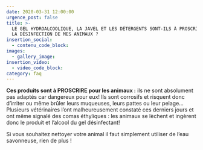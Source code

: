 ```yaml
---
date: 2020-03-31 12:00:00
urgence_post: false
title: >-
  LE GEL HYDROALCOOLIQUE, LA JAVEL ET LES DÉTERGENTS SONT-ILS À PROSCRIRE POUR
  LA DÉSINFECTION DE MES ANIMAUX ?
insertion_social:
  - contenu_code_block:
images:
  - gallery_image:
insertion_video:
  - video_code_block:
category: faq
---
```


**Ces produits sont &agrave; PROSCRIRE pour les animaux :** ils ne sont absolument pas adapt&eacute;s car dangereux pour eux\! Ils sont corrosifs et risquent donc d’irriter ou m&ecirc;me br&ucirc;ler leurs muqueuses, leurs pattes ou leur pelage… Plusieurs v&eacute;t&eacute;rinaires l’ont malheureusement constat&eacute; ces derniers jours et ont m&ecirc;me signal&eacute; des comas &eacute;thyliques : les animaux se l&egrave;chent et ing&egrave;rent donc le produit et l’alcool du gel d&eacute;sinfectant\!&nbsp;

Si vous souhaitez nettoyer votre animal il faut simplement utiliser de l’eau savonneuse, rien de plus \!&nbsp;
